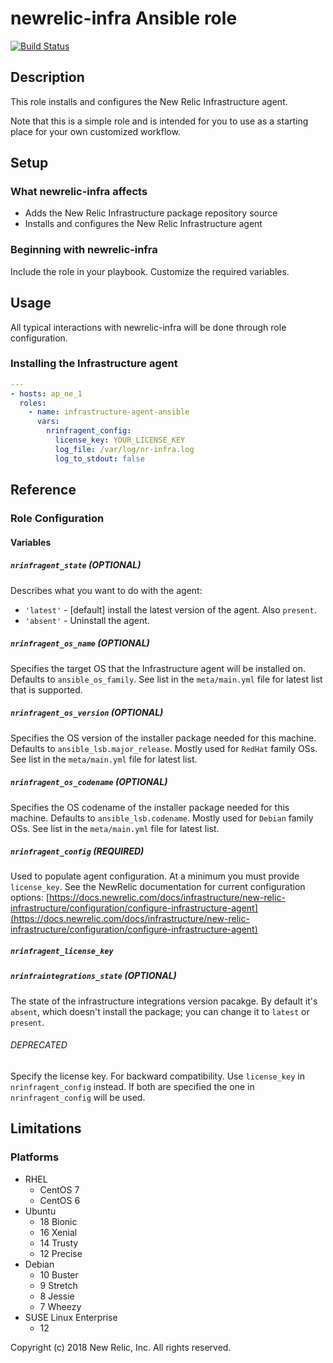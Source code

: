 # newrelic-infra Ansible role

[![Build Status](https://travis-ci.org/newrelic/infrastructure-agent-ansible.svg?branch=master)](https://travis-ci.org/newrelic/infrastructure-agent-ansible)

## Description

This role installs and configures the New Relic Infrastructure agent.

Note that this is a simple role and is intended for you to use as a starting
place for your own customized workflow.

## Setup

### What newrelic-infra affects

* Adds the New Relic Infrastructure package repository source
* Installs and configures the New Relic Infrastructure agent

### Beginning with newrelic-infra

Include the role in your playbook. Customize the required variables.

## Usage

All typical interactions with newrelic-infra will be done through role configuration.

### Installing the Infrastructure agent

```yaml
---
- hosts: ap_ne_1
  roles:
    - name: infrastructure-agent-ansible
      vars:
        nrinfragent_config:
          license_key: YOUR_LICENSE_KEY
          log_file: /var/log/nr-infra.log
          log_to_stdout: false
```

## Reference

### Role Configuration

#### Variables

##### `nrinfragent_state` (OPTIONAL)

Describes what you want to do with the agent:

* `'latest'` - [default] install the latest version of the agent. Also `present`.
* `'absent'` - Uninstall the agent.

##### `nrinfragent_os_name` (OPTIONAL)

Specifies the target OS that the Infrastructure agent will be installed on.
Defaults to `ansible_os_family`. See list in the `meta/main.yml` file for latest list that is supported.

##### `nrinfragent_os_version` (OPTIONAL)

Specifies the OS version of the installer package needed for this machine.
Defaults to `ansible_lsb.major_release`. Mostly used for `RedHat` family OSs. See list in the `meta/main.yml` file for latest list.

##### `nrinfragent_os_codename` (OPTIONAL)

Specifies the OS codename of the installer package needed for this machine.
Defaults to `ansible_lsb.codename`. Mostly used for `Debian` family OSs. See list in the `meta/main.yml` file for latest list.

##### `nrinfragent_config` (REQUIRED)

Used to populate agent configuration. At a minimum you must provide `license_key`.
See the NewRelic documentation for current configuration options:
[https://docs.newrelic.com/docs/infrastructure/new-relic-infrastructure/configuration/configure-infrastructure-agent](https://docs.newrelic.com/docs/infrastructure/new-relic-infrastructure/configuration/configure-infrastructure-agent)

##### `nrinfragent_license_key`

##### `nrinfraintegrations_state` (OPTIONAL)

The state of the infrastructure integrations version pacakge. By default it's
`absent`, which doesn't install the package; you can change it to `latest` or
`present`.

###### DEPRECATED

Specify the license key. For backward compatibility. Use `license_key` in
`nrinfragent_config` instead. If both are specified the one in
`nrinfragent_config` will be used.

## Limitations

### Platforms

* RHEL
  * CentOS 7
  * CentOS 6
* Ubuntu
  * 18 Bionic
  * 16 Xenial
  * 14 Trusty
  * 12 Precise
* Debian
  * 10 Buster
  * 9 Stretch
  * 8 Jessie
  * 7 Wheezy
* SUSE Linux Enterprise
  * 12

Copyright (c) 2018 New Relic, Inc. All rights reserved.
